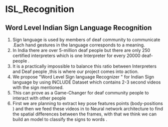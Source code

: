 # ISL_Recognition

## Word Level Indian Sign Language Recognition 

1. Sign language is used by members of deaf community to communicate .Each hand gestures in the language corresponds to a meaning.
2. In India there are over 5-million deaf people but there are only 250 certified interpreters which is one Interpreter for every 20000 deaf-people .
3. It is a practically impossible to balance this ratio between Interpreters and Deaf people ,this is where our project comes into action.
4. We propose  "Word Level Sign language Recognizer " for Indian Sign language by using  INCLUDE Dataset which  contains 2-3 second videos with the sign mentioned. 
5. This can prove as a Game-Changer for deaf community people to interact with other people 
6. First we are planning to extract key pose features points (body-positions ) and then we feed these videos in to Neural network architecture to find the spatial differences      between the frames, with that we think we can build an model to classify the signs to words .


